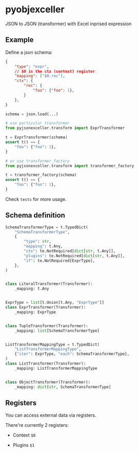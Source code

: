 # pyobjexceller

JSON to JSON (transformer) with Excel inprised expression

## Example

Define a json schema:

```json
{
    "type": "expr",
    // $0 is the ctx (context) register
    "mapping": ["$0.rec"],
    "ctx": {
        "rec": {
            "foo": {"foo": 1},
        }
    },
}
```

```python
schema = json.load(...)

# use particular transformer
from pyjsonexceller.transform import ExprTransformer

t = ExprTransformer(schema)
assert t() == {
    "foo": {"foo": 1},
}

# or use transformer_factory
from pyjsonexceller.transform import transformer_factory

t = transformer_factory(schema)
assert t() == {
    "foo": {"foo": 1},
}
```

Check `tests` for more usage.

## Schema definition

```python
SchemaTransformerType = t.TypedDict(
    "SchemaTransformerType",
    {
        "type": str,
        "mapping": t.Any,
        "ctx": te.NotRequired[dict[str, t.Any]],
        "plugins": te.NotRequired[dict[str, t.Any]],
        "if": te.NotRequired[ExprType],
    },
)


class LiteralTransformer(Transformer):
    _mapping: t.Any


ExprType = list[t.Union[t.Any, "ExprType"]]
class ExprTransformer(Transformer):
    _mapping: ExprType


class TupleTransformer(Transformer):
    _mapping: list[SchemaTransformerType]


ListTransformerMappingType = t.TypedDict(
    "ListTransformerMappingType",
    {"iter": ExprType, "each": SchemaTransformerType},
)
class ListTransformer(Transformer):
    _mapping: ListTransformerMappingType


class ObjectTransformer(Transformer):
    _mapping: dict[str, SchemaTransformerType]
```

## Registers

You can access external data via registers.

There're currently 2 registers:

- Context `$0`

- Plugins `$1`